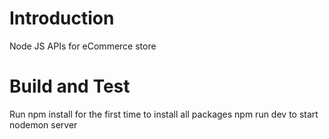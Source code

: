 # Introduction

Node JS APIs for eCommerce store

# Build and Test

Run npm install for the first time to install all packages
npm run dev to start nodemon server
